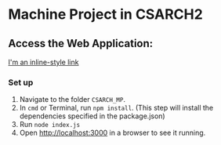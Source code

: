 # Machine Project in CSARCH2
## Access the Web Application: 
[I'm an inline-style link](https://www.google.com)
### Set up
1. Navigate to the folder `CSARCH_MP`.
2. In `cmd` or Terminal, run `npm install`. (This step will install the dependencies specified in the package.json)
3. Run `node index.js`
4. Open [http://localhost:3000]() in a browser to see it running.

### 
